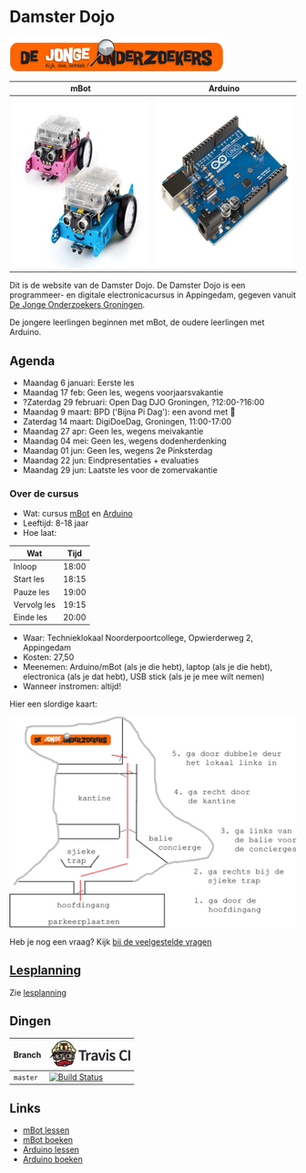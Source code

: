 # Damster Dojo

![DJOG logo](plaatjes/djog.png)

mBot|Arduino
----|-------
<img src="plaatjes/mbots.jpg" alt="mBots" width="300" height="300">|<img src="plaatjes/arduino.jpg" alt="Arduino" width="300" height="300">

Dit is de website van de Damster Dojo. De Damster Dojo is een 
programmeer- en digitale electronicacursus in Appingedam, gegeven vanuit
[De Jonge Onderzoekers Groningen](https://www.djog.nl).

De jongere leerlingen beginnen met mBot, de oudere leerlingen met Arduino.

## Agenda

 * Maandag 6 januari: Eerste les
 * Maandag 17 feb: Geen les, wegens voorjaarsvakantie
 * ?Zaterdag 29 februari: Open Dag DJO Groningen, ?12:00-?16:00
 * Maandag 9 maart: BPD ('Bijna Pi Dag'): een avond met :pizza:
 * Zaterdag 14 maart: DigiDoeDag, Groningen, 11:00-17:00
 * Maandag 27 apr: Geen les, wegens meivakantie
 * Maandag 04 mei: Geen les, wegens dodenherdenking
 * Maandag 01 jun: Geen les, wegens 2e Pinksterdag
 * Maandag 22 jun: Eindpresentaties + evaluaties
 * Maandag 29 jun: Laatste les voor de zomervakantie

### Over de cursus

 * Wat: cursus [mBot](https://github.com/richelbilderbeek/mbot_voor_jonge_tieners)
   en [Arduino](https://github.com/richelbilderbeek/arduino_voor_jonge_tieners)
 * Leeftijd: 8-18 jaar
 * Hoe laat: 

Wat         | Tijd
------------|------
Inloop      | 18:00
Start les   | 18:15
Pauze les   | 19:00
Vervolg les | 19:15
Einde les   | 20:00

 * Waar: Technieklokaal Noorderpoortcollege, Opwierderweg 2, Appingedam
 * Kosten: 27,50 
 * Meenemen: Arduino/mBot (als je die hebt), laptop (als je die hebt), 
   electronica (als je dat hebt), USB stick (als je je mee wilt nemen)
 * Wanneer instromen: altijd!

Hier een slordige kaart:

![](plaatjes/locatie.png)

Heb je nog een vraag? Kijk [bij de veelgestelde vragen](doc/veelgestelde_vragen.md)

## [Lesplanning](doc/lesplanning.md)

Zie [lesplanning](doc/lesplanning.md)

## Dingen

Branch|[![Travis CI logo](pics/TravisCI.png)](https://travis-ci.org)
---|---
`master`|[![Build Status](https://travis-ci.org/richelbilderbeek/damster_dojo.svg?branch=master)](https://travis-ci.org/richelbilderbeek/damster_dojo)

## Links 

 * [mBot lessen](https://github.com/richelbilderbeek/mbot_voor_jonge_tieners/tree/master/hoofdstukken)
 * [mBot boeken](https://github.com/richelbilderbeek/mbot_voor_jonge_tieners/tree/master/boeken)
 * [Arduino lessen](https://github.com/richelbilderbeek/arduino_voor_jonge_tieners/tree/master/hoofdstukken)
 * [Arduino boeken](https://github.com/richelbilderbeek/arduino_voor_jonge_tieners/tree/master/boeken)
